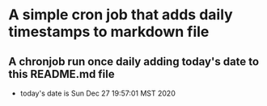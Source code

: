 A simple cron job that adds daily timestamps to markdown file
============================================================
## A chronjob run once daily adding today's date to this README.md file
* today's date is Sun Dec 27 19:57:01 MST 2020
